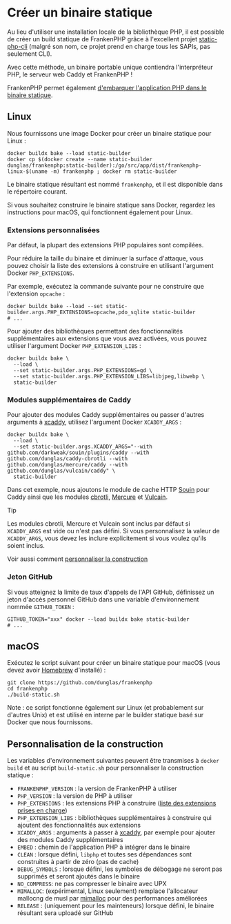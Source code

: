 # Créer un binaire statique

Au lieu d'utiliser une installation locale de la bibliothèque PHP, il est possible de créer un build statique de FrankenPHP grâce à l'excellent projet [static-php-cli](https://github.com/crazywhalecc/static-php-cli) (malgré son nom, ce projet prend en charge tous les SAPIs, pas seulement CLI).

Avec cette méthode, un binaire portable unique contiendra l'interpréteur PHP, le serveur web Caddy et FrankenPHP !

FrankenPHP permet également [d'embarquer l'application PHP dans le binaire statique](embed.md).

## Linux

Nous fournissons une image Docker pour créer un binaire statique pour Linux :

```console
docker buildx bake --load static-builder
docker cp $(docker create --name static-builder dunglas/frankenphp:static-builder):/go/src/app/dist/frankenphp-linux-$(uname -m) frankenphp ; docker rm static-builder
```

Le binaire statique résultant est nommé `frankenphp`, et il est disponible dans le répertoire courant.

Si vous souhaitez construire le binaire statique sans Docker, regardez les instructions pour macOS, qui fonctionnent également pour Linux.

### Extensions personnalisées

Par défaut, la plupart des extensions PHP populaires sont compilées.

Pour réduire la taille du binaire et diminuer la surface d'attaque, vous pouvez choisir la liste des extensions à construire en utilisant l'argument Docker `PHP_EXTENSIONS`.

Par exemple, exécutez la commande suivante pour ne construire que l'extension `opcache` :

```console
docker buildx bake --load --set static-builder.args.PHP_EXTENSIONS=opcache,pdo_sqlite static-builder
# ...
```

Pour ajouter des bibliothèques permettant des fonctionnalités supplémentaires aux extensions que vous avez activées, vous pouvez utiliser l'argument Docker `PHP_EXTENSION_LIBS` :

```console
docker buildx bake \
  --load \
  --set static-builder.args.PHP_EXTENSIONS=gd \
  --set static-builder.args.PHP_EXTENSION_LIBS=libjpeg,libwebp \
  static-builder
```

### Modules supplémentaires de Caddy

Pour ajouter des modules Caddy supplémentaires ou passer d'autres arguments à [xcaddy](https://github.com/caddyserver/xcaddy), utilisez l'argument Docker `XCADDY_ARGS` :

```console
docker buildx bake \
  --load \
  --set static-builder.args.XCADDY_ARGS="--with github.com/darkweak/souin/plugins/caddy --with github.com/dunglas/caddy-cbrotli --with github.com/dunglas/mercure/caddy --with github.com/dunglas/vulcain/caddy" \
  static-builder
```

Dans cet exemple, nous ajoutons le module de cache HTTP [Souin](https://souin.io) pour Caddy ainsi que les modules [cbrotli](https://github.com/dunglas/caddy-cbrotli), [Mercure](https://mercure.rocks) et [Vulcain](https://vulcain.rocks).

> [!TIP]
>
> Les modules cbrotli, Mercure et Vulcain sont inclus par défaut si `XCADDY_ARGS` est vide ou n'est pas défini.
> Si vous personnalisez la valeur de `XCADDY_ARGS`, vous devez les inclure explicitement si vous voulez qu'ils soient inclus.

Voir aussi comment [personnaliser la construction](#personnalisation-de-la-construction)

### Jeton GitHub

Si vous atteignez la limite de taux d'appels de l'API GitHub, définissez un jeton d'accès personnel GitHub dans une variable d'environnement nommée `GITHUB_TOKEN` :

```console
GITHUB_TOKEN="xxx" docker --load buildx bake static-builder
# ...
```

## macOS

Exécutez le script suivant pour créer un binaire statique pour macOS (vous devez avoir [Homebrew](https://brew.sh/) d'installé) :

```console
git clone https://github.com/dunglas/frankenphp
cd frankenphp
./build-static.sh
```

Note : ce script fonctionne également sur Linux (et probablement sur d'autres Unix) et est utilisé en interne par le builder statique basé sur Docker que nous fournissons.

## Personnalisation de la construction

Les variables d'environnement suivantes peuvent être transmises à `docker build` et au script `build-static.sh` pour personnaliser la construction statique :

* `FRANKENPHP_VERSION` : la version de FrankenPHP à utiliser
* `PHP_VERSION` : la version de PHP à utiliser
* `PHP_EXTENSIONS` : les extensions PHP à construire ([liste des extensions prises en charge](https://static-php.dev/en/guide/extensions.html))
* `PHP_EXTENSION_LIBS` : bibliothèques supplémentaires à construire qui ajoutent des fonctionnalités aux extensions
* `XCADDY_ARGS` : arguments à passer à [xcaddy](https://github.com/caddyserver/xcaddy), par exemple pour ajouter des modules Caddy supplémentaires
* `EMBED` : chemin de l'application PHP à intégrer dans le binaire
* `CLEAN` : lorsque défini, `libphp` et toutes ses dépendances sont construites à partir de zéro (pas de cache)
* `DEBUG_SYMBOLS` : lorsque défini, les symboles de débogage ne seront pas supprimés et seront ajoutés dans le binaire
* `NO_COMPRESS`: ne pas compresser le binaire avec UPX
* `MIMALLOC`: (expérimental, Linux seulement) remplace l'allocateur mallocng de musl par [mimalloc](https://github.com/microsoft/mimalloc) pour des performances améliorées
* `RELEASE` : (uniquement pour les mainteneurs) lorsque défini, le binaire résultant sera uploadé sur GitHub
